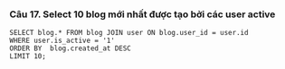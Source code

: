 ### Câu 17. Select 10 blog mới nhất được tạo bởi các user active
```
SELECT blog.* FROM blog JOIN user ON blog.user_id = user.id
WHERE user.is_active = '1'
ORDER BY  blog.created_at DESC
LIMIT 10;
```
